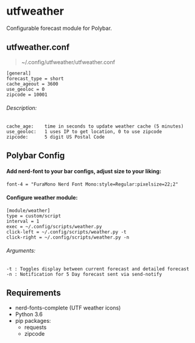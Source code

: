 utfweather
=======

Configurable forecast module for Polybar.

## utfweather.conf
> ~/.config/utfweather/utfweather.conf
```
[general]
forecast_type = short
cache_ageout = 3600
use_geoloc = 0 
zipcode = 10001
```
###### Description:
``` 
cache_age:    time in seconds to update weather cache (5 minutes)
use_geoloc:   1 uses IP to get location, 0 to use zipcode
zipcode:      5 digit US Postal Code
```

## Polybar Config

#### Add nerd-font to your bar configs, adjust size to your liking:
```
font-4 = "FuraMono Nerd Font Mono:style=Regular:pixelsize=22;2"
```
#### Configure weather module:
```
[module/weather]
type = custom/script
interval = 1
exec = ~/.config/scripts/weather.py
click-left = ~/.config/scripts/weather.py -t
click-right = ~/.config/scripts/weather.py -n
```
###### Arguments:
```
-t : Toggles display between current forecast and detailed forecast
-n : Notification for 5 Day forecast sent via send-notify
```

## Requirements
* nerd-fonts-complete (UTF weather icons)
* Python 3.6 
* pip packages:
  * requests
  * zipcode

